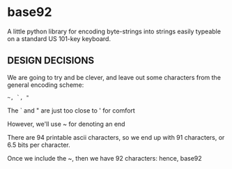 base92
================================================================================
A little python library for encoding byte-strings into strings easily
typeable on a standard US 101-key keyboard.

DESIGN DECISIONS
--------------------------------------------------------------------------------
We are going to try and be clever, and leave out some characters from
the general encoding scheme:

    ~, `, "

The ` and " are just too close to ' for comfort

However, we'll use ~ for denoting an end

There are 94 printable ascii characters, so we end up with 91
characters, or 6.5 bits per character.

Once we include the ~, then we have 92 characters: hence, base92

